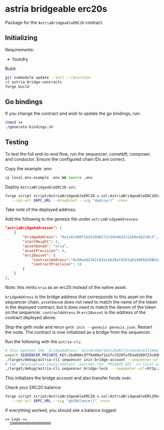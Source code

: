 # astria bridgeable erc20s

Package for the `AstriaBridgeableERC20` contract.

## Initializing

Requirements:

- foundry

Build:

```sh
git submodule update --init --recursive
cd astria-bridge-contracts
forge build
```

## Go bindings

If you change the contract and wish to update the go bindings, run:

```sh
chmod +x 
./generate-bindings.sh
```

## Testing

To test the full end-to-end flow, run the sequencer, cometbft, composer, and conductor. Ensure the configured chain IDs are correct.

Copy the example .env:

```sh
cp local.env.example .env && source .env
```

Deploy `AstriaBridgeableERC20.sol`:

```sh
forge script script/AstriaBridgeableERC20.s.sol:AstriaBridgeableERC20Script \
   --rpc-url $RPC_URL --broadcast --sig "deploy()" -vvvv
```

Take note of the deployed address.

Add the following to the genesis file under `astriaBridgeAddresses`:

```json
"astriaBridgeAddresses": [
    {
        "bridgeAddress": "0x1c0c490f1b5528d8173c5de46d131160e4b2c0c3",
        "startHeight": 1,
        "assetDenom": "nria",
        "assetPrecision": 6,
        "erc20asset": {
            "contractAddress":"0x9Aae647A1CB2ec6b39afd552aD149F6A26Bb2aD6",
            "contractPrecision": 18
        }
    }
],
```

Note: this mints `nria` as an erc20 instead of the native asset.

`bridgeAddress` is the bridge address that corresponds to this asset on the sequencer chain.
`assetDenom` does not need to match the name of the token in the deployed contract, but it does need to match the denom of the token on the sequencer.
`contractAddress` in `erc20asset` is the address of the contract deployed above.

Stop the geth node and rerun `geth init --genesis genesis.json`. Restart the node. The contract is now initialized as a bridge from the sequencer.

Run the following with the `astria-cli`:

```sh
# this matches the `bridgeAddress` 0x1c0c490f1b5528d8173c5de46d131160e4b2c0c3 in the genesis above
export SEQUENCER_PRIVATE_KEY=2bd806c97f0e00af1a1fc3328fa763a9269723c8db8fac4f93af71db186d6e90
./target/debug/astria-cli sequencer init-bridge-account --sequencer-url=http://localhost:26657 --rollup-name=astria
# the `destination-chain-address` matches the `PRIVATE_KEY` in local.example.env
./target/debug/astria-cli sequencer bridge-lock  --sequencer-url=http://localhost:26657 --amount=1000000 --destination-chain-address=0x46B77EFDFB20979E1C29ec98DcE73e3eCbF64102 --sequencer.chain-id=astria -- 1c0c490f1b5528d8173c5de46d131160e4b2c0c3
```

This initializes the bridge account and also transfer funds over.

Check your ERC20 balance:

```sh
forge script script/AstriaBridgeableERC20.s.sol:AstriaBridgeableERC20Script \
   --rpc-url $RPC_URL --sig "getBalance()" -vvvv
```

If everything worked, you should see a balance logged:
```
== Logs ==
  1000000000000000000
```
